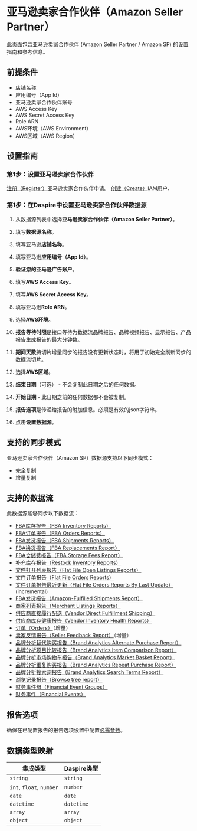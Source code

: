 # 亚马逊卖家合作伙伴（Amazon Seller Partner）

此页面包含亚马逊卖家合作伙伴 (Amazon Seller Partner / Amazon SP) 的设置指南和参考信息。

## 前提条件

* 店铺名称
* 应用编号（App Id）
* 亚马逊卖家合作伙伴账号
* AWS Access Key
* AWS Secret Access Key
* Role ARN
* AWS环境（AWS Environment）
* AWS区域（AWS Region）

## 设置指南

### 第1步：设置亚马逊卖家合作伙伴

[注册（Register）](https://developer-docs.amazon.com/sp-api/docs/registering-your-application)亚马逊卖家合作伙伴申请。
[创建（Create）](https://docs.aws.amazon.com/general/latest/gr/aws-sec-cred-types.html)IAM用户.

### 第1步：在Daspire中设置亚马逊卖家合作伙伴数据源

1. 从数据源列表中选择**亚马逊卖家合作伙伴（Amazon Seller Partner）**。

2. 填写**数据源名称**。

3. 填写亚马逊**店铺名称**。

4. 填写亚马逊**应用编号（App Id）**。

5. **验证您的亚马逊广告账户**。

6. 填写**AWS Access Key**。

7. 填写**AWS Secret Access Key**。

8. 填写亚马逊**Role ARN**。

9. 选择**AWS环境**。

10. **报告等待时限**是接口等待为数据流品牌报告、品牌视频报告、显示报告、产品报告生成报告的最大分钟数。

11. **期间天数**持切片增量同步的报告没有更新状态时，将用于初始完全刷新同步的数据流切片。

12. 选择**AWS区域**。

13. **结束日期**（可选） - 不会复制此日期之后的任何数据。

14. **开始日期** - 此日期之前的任何数据都不会被复制。

15. **报告选项**是传递给报告的附加信息。必须是有效的json字符串。

16. 点击**设置数据源**。

## 支持的同步模式

亚马逊卖家合作伙伴（Amazon SP）数据源支持以下同步模式：

* 完全复制
* 增量复制

## 支持的数据流

此数据源能够同步以下数据流：

* [FBA库存报告（FBA Inventory Reports）](https://sellercentral.amazon.com/gp/help/200740930)
* [FBA订单报告（FBA Orders Reports）](https://sellercentral.amazon.com/gp/help/help.html?itemID=200989110)
* [FBA发货报告（FBA Shipments Reports）](https://sellercentral.amazon.com/gp/help/help.html?itemID=200989100)
* [FBA换货报告（FBA Replacements Report）](https://sellercentral.amazon.com/help/hub/reference/200453300)
* [FBA仓储费报告（FBA Storage Fees Report）](https://sellercentral.amazon.com/help/hub/reference/G202086720)
* [补充库存报告（Restock Inventory Reports）](https://sellercentral.amazon.com/help/hub/reference/202105670)
* [文件打开列表报告（Flat File Open Listings Reports）](https://developer-docs.amazon.com/sp-api/docs/reports-api-v2021-06-30-reference)
* [文件订单报告（Flat File Orders Reports）](https://developer-docs.amazon.com/sp-api/docs/reports-api-v2021-06-30-reference)
* [文件订单报告最近更新（Flat File Orders Reports By Last Update）](https://developer-docs.amazon.com/sp-api/docs/reports-api-v2021-06-30-reference) (incremental)
* [FBA发货报告（Amazon-Fulfilled Shipments Report）](https://developer-docs.amazon.com/sp-api/docs/reports-api-v2021-06-30-reference)
* [商家列表报告（Merchant Listings Reports）](https://developer-docs.amazon.com/sp-api/docs/reports-api-v2021-06-30-reference)
* [供应商直接履行配送（Vendor Direct Fulfillment Shipping）](https://developer-docs.amazon.com/sp-api/docs/vendor-direct-fulfillment-shipping-api-v1-reference)
* [供应商库存健康报告（Vendor Inventory Health Reports）](https://developer-docs.amazon.com/sp-api/docs/reports-api-v2021-06-30-reference)
* [订单（Orders）](https://developer-docs.amazon.com/sp-api/docs/orders-api-v0-reference)（增量）
* [卖家反馈报告（Seller Feedback Report）](https://developer-docs.amazon.com/sp-api/docs/reports-api-v2021-06-30-reference)（增量）
* [品牌分析替代购买报告（Brand Analytics Alternate Purchase Report）](https://developer-docs.amazon.com/sp-api/docs/report-type-values#brand-analytics-reports)
* [品牌分析项目比较报告（Brand Analytics Item Comparison Report）](https://developer-docs.amazon.com/sp-api/docs/report-type-values#brand-analytics-reports)
* [品牌分析市场购物车报告（Brand Analytics Market Basket Report）](https://developer-docs.amazon.com/sp-api/docs/report-type-values#brand-analytics-reports)
* [品牌分析重复购买报告（Brand Analytics Repeat Purchase Report）](https://developer-docs.amazon.com/sp-api/docs/report-type-values#brand-analytics-reports)
* [品牌分析搜索词报告（Brand Analytics Search Terms Report）](https://developer-docs.amazon.com/sp-api/docs/report-type-values#brand-analytics-reports)
* [浏览记录报告（Browse tree report）](https://github.com/amzn/selling-partner-api-docs/blob/main/references/reports-api/reporttype-values.md#browse-tree-report)
* [财务事件组（Financial Event Groups）](https://developer-docs.amazon.com/sp-api/docs/finances-api-reference#get-financesv0financialeventgroups)
* [财务事件（Financial Events）](https://developer-docs.amazon.com/sp-api/docs/finances-api-reference#get-financesv0financialevents)

## 报告选项

确保在已配置报告的报告选项设置中配置[必需参数](https://developer-docs.amazon.com/sp-api/docs/report-type-values)。

## 数据类型映射

| 集成类型 | Daspire类型 |
| --- | --- |
| `string` | `string` |
| `int`, `float`, `number` | `number` |
| `date` | `date` |
| `datetime` | `datetime` |
| `array` | `array` |
| `object` | `object` |